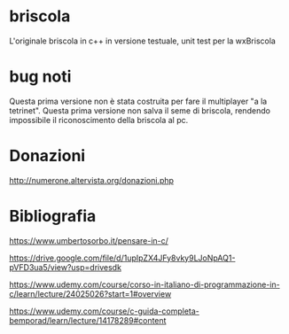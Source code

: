 # briscola
L'originale briscola in c++ in versione testuale, unit test per la wxBriscola

# bug noti
Questa prima versione non è stata costruita per fare il multiplayer "a la tetrinet".
Questa prima versione non salva il seme di briscola, rendendo impossibile il riconoscimento della briscola al pc.

# Donazioni 

http://numerone.altervista.org/donazioni.php

# Bibliografia
https://www.umbertosorbo.it/pensare-in-c/

https://drive.google.com/file/d/1upIpZX4JFy8vky9LJoNpAQ1-pVFD3ua5/view?usp=drivesdk

https://www.udemy.com/course/corso-in-italiano-di-programmazione-in-c/learn/lecture/24025026?start=1#overview

https://www.udemy.com/course/c-guida-completa-bemporad/learn/lecture/14178289#content
